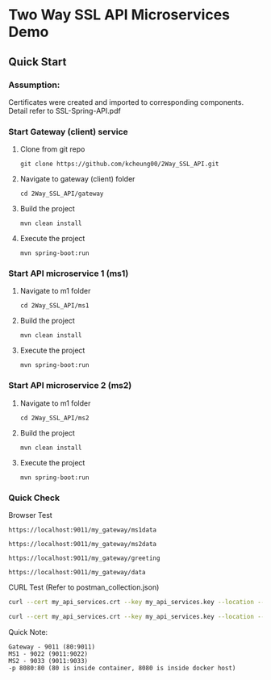 # Two Way SSL API Microservices Demo
## Quick Start
### Assumption: 
Certificates were created and imported to corresponding components. Detail refer to SSL-Spring-API.pdf

### Start Gateway (client) service
1. Clone from git repo
   ```
   git clone https://github.com/kcheung00/2Way_SSL_API.git
   ```
2. Navigate to gateway (client) folder
   ```
   cd 2Way_SSL_API/gateway
   ```
3. Build the project
   ```
   mvn clean install
   ```
4. Execute the project
   ```
   mvn spring-boot:run
   ```

### Start API microservice 1 (ms1)
1. Navigate to m1 folder
   ```
   cd 2Way_SSL_API/ms1
   ```
2. Build the project
   ```
   mvn clean install
   ```
3. Execute the project
   ```
   mvn spring-boot:run
   ```

### Start API microservice 2 (ms2)
1. Navigate to m1 folder
   ```
   cd 2Way_SSL_API/ms2
   ```
2. Build the project
   ```
   mvn clean install
   ```
3. Execute the project
   ```
   mvn spring-boot:run
   ```

### Quick Check
Browser Test
```
https://localhost:9011/my_gateway/ms1data
```
```
https://localhost:9011/my_gateway/ms2data
```
```
https://localhost:9011/my_gateway/greeting
```
```
https://localhost:9011/my_gateway/data
```
CURL Test (Refer to postman_collection.json)
```sh
curl --cert my_api_services.crt --key my_api_services.key --location --request POST 'https://localhost:9011/my_gateway/ms2sendmsg' --header 'Content-Type: text/plain' --data-raw 'Test Message through gateway to MS 2 method'
```
```sh
curl --cert my_api_services.crt --key my_api_services.key --location --request POST 'https://localhost:9011/my_gateway/gw_post_msg' --header 'Content-Type: text/plain' --data-raw 'Test Message for gateway'
```

Quick Note:
```
Gateway - 9011 (80:9011)
MS1 - 9022 (9011:9022)
MS2 - 9033 (9011:9033)
-p 8080:80 (80 is inside container, 8080 is inside docker host)
```
